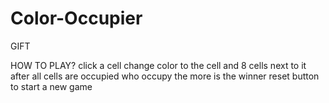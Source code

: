 # Color-Occupier
GIFT

HOW TO PLAY?
  click a cell
  change color to the cell and 8 cells next to it
  after all cells are occupied who occupy the more is the winner
  reset button to start a new game
